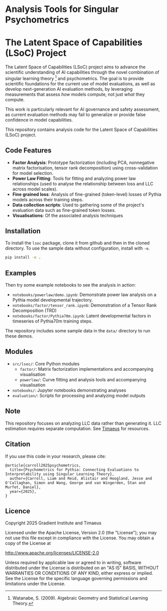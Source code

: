 # Analysis Tools for Singular Psychometrics

# The Latent Space of Capabilities (LSoC) Project

The Latent Space of Capabilities (LSoC) project aims to advance the scientific understanding of AI capabilities through the novel combination of singular learning theory [^1] and psychometrics. The goal is to provide scientific foundations for the current use of model evaluations, as well as develop next-generation AI evaluation methods, by leveraging measurements that assess *how* models compute, not just *what* they compute.

This work is particularly relevant for AI governance and safety assessment, as current evaluation methods may fail to generalize or provide false confidence in model capabilities.

[^1]: Watanabe, S. (2009). Algebraic Geometry and Statistical Learning Theory.

This repository contains analysis code for the Latent Space of Capabilities (LSoC) project.


## Code Features

- **Factor Analysis**: Prototype factorization (including PCA, nonnegative matrix factorisation, tensor rank decomposition) using cross-validation for model selection.
- **Power Law Fitting**: Tools for fitting and analyzing power law relationships (used to analyse the relationship between loss and LLC across model scales).
- **Fine grained loss**: Analysis of fine-grained (token-level) losses of Pythia models across their training steps.
- **Data collection scripts**: Used to gathering some of the project's evaluation data such as fine-grained token losses.
- **Visualisations**: Of the associated analysis techniques

## Installation

To install the `lsoc` package, clone it from github and then in the cloned directory.
To use the sample data without configuration, install with `-e`.

```bash
pip install -e .
```


## Examples

Then try some example notebooks to see the analysis in action:

- `notebooks/powerlaw/demo.ipynb`: Demonstrate power law analysis on a Pythia model developmental trajectory.
- `notebooks/factor/tensor_rank.ipynb`: Demonstration of a Tensor Rank Decomposition (TRD)
- `notebooks/factor/Pythia70m.ipynb`: Latent developmental factors in timeseries of Pythia70m training steps.

The repository includes some sample data in the `data/` directory to run these demos.

## Modules

- `src/lsoc/`: Core Python modules
  - `factor/`: Matrix factorization implementations and accompanying visualisation
  - `powerlaw/`: Curve fitting and analysis tools and accompanying visualisation
- `notebooks/`: Jupyter notebooks demonstrating analyses
- `evaluation/`: Scripts for processing and analyzing model outputs

## Note

This repository focuses on analyzing LLC data rather than generating it. LLC estimation requires separate computation.
See [Timaeus](https://github.com/timaeus-research) for resources.

## Citation

If you use this code in your research, please cite:

```
@article{carroll2025psychometrics,
  title={Psychometrics for Pythia: Connecting Evaluations to Interpretability using Singular Learning Theory},
  author={Carroll, Liam and Reid, Alistair and Hoogland, Jesse and O'Callaghan, Simon and Wang, George and van Wingerden, Stan and Murfet, Daniel},
  year={2025},
}
```

## Licence

Copyright 2025 Gradient Institute and Timaeus

Licensed under the Apache License, Version 2.0 (the "License"); you may not use this file except in compliance with the License. You may obtain a copy of the License at

http://www.apache.org/licenses/LICENSE-2.0

Unless required by applicable law or agreed to in writing, software distributed under the License is distributed on an "AS IS" BASIS, WITHOUT WARRANTIES OR CONDITIONS OF ANY KIND, either express or implied. See the License for the specific language governing permissions and limitations under the License.

